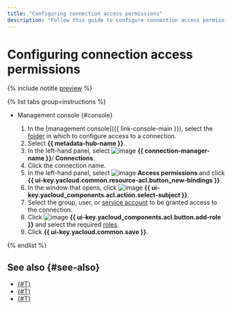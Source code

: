 ```yaml
---
title: "Configuring connection access permissions"
description: "Follow this guide to configure connection access permissions."
---
```


# Configuring connection access permissions

{% include notitle [preview](../../_includes/note-preview.md) %}

{% list tabs group=instructions %}

- Management console {#console}

  1. In the [management console]({{ link-console-main }}), select the [folder](../../resource-manager/concepts/resources-hierarchy.md#folder) in which to configure access to a connection.
  1. Select **{{ metadata-hub-name }}**.
  1. In the left-hand panel, select ![image](../../_assets/console-icons/plug-connection.svg) **{{ connection-manager-name }}**/ **Connections**.
  1. Click the connection name.
  1. In the left-hand panel, select ![image](../../_assets/console-icons/persons.svg) **Access permissions** and click **{{ ui-key.yacloud.common.resource-acl.button_new-bindings }}**.
  1. In the window that opens, click ![image](../../_assets/console-icons/plus.svg) **{{ ui-key.yacloud_components.acl.action.select-subject }}**.
  1. Select the group, user, or [service account](../../iam/concepts/users/service-accounts.md) to be granted access to the connection.
  1. Click ![image](../../_assets/console-icons/plus.svg) **{{ ui-key.yacloud_components.acl.button.add-role }}** and select the required [roles](../security/index.md#roles-list).
  1. Click **{{ ui-key.yacloud.common.save }}**.

{% endlist %}

## See also {#see-also}

* [{#T}](../concepts/connection-manager.md)
* [{#T}](../../iam/concepts/access-control/index.md)
* [{#T}](../security/index.md)
